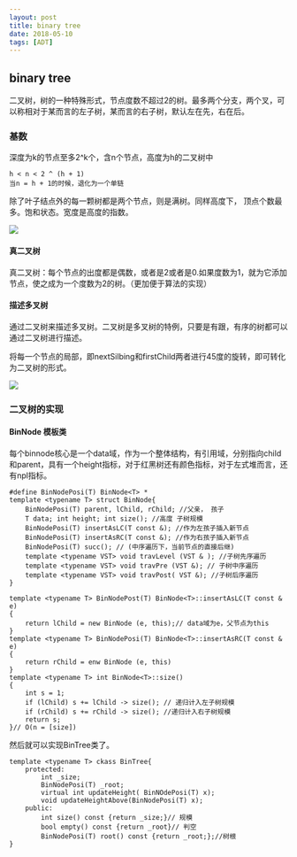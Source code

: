 ```yaml
---
layout: post
title: binary tree
date: 2018-05-10
tags: [ADT]
---
```


## binary tree

二叉树，树的一种特殊形式，节点度数不超过2的树。最多两个分支，两个叉，可以称相对于某而言的左子树，某而言的右子树，默认左在先，右在后。

### 基数

深度为k的节点至多2^k个，含n个节点，高度为h的二叉树中

    h < n < 2 ^ (h + 1)
    当n = h + 1的时候，退化为一个单链

除了叶子结点外的每一颗树都是两个节点，则是满树。同样高度下， 顶点个数最多。饱和状态。宽度是高度的指数。

<img src="http://os310ujuc.bkt.clouddn.com/doubletree.png">

#### 真二叉树

真二叉树：每个节点的出度都是偶数，或者是2或者是0.如果度数为1，就为它添加节点，使之成为一个度数为2的树。（更加便于算法的实现）

#### 描述多叉树

通过二叉树来描述多叉树。二叉树是多叉树的特例，只要是有跟，有序的树都可以通过二叉树进行描述。

将每一个节点的局部，即nextSilbing和firstChild两者进行45度的旋转，即可转化为二叉树的形式。

<img src="http://os310ujuc.bkt.clouddn.com/bainarytree.png">

### 二叉树的实现

#### BinNode 模板类

每个binnode核心是一个data域，作为一个整体结构，有引用域，分别指向child和parent，具有一个height指标，对于红黑树还有颜色指标，对于左式堆而言，还有npl指标。

    #define BinNodePosi(T) BinNode<T> * 
    template <typename T> struct BinNode{
        BinNodePosi(T) parent, lChild, rChild; //父亲， 孩子
        T data; int height; int size(); //高度 子树规模
        BinNodePosi(T) insertAsLC(T const &); //作为左孩子插入新节点
        BinNodePosi(T) insertAsRC(T const &); //作为右孩子插入新节点
        BinNodePosi(T) succ(); // (中序遍历下，当前节点的直接后继)
        template <typename VST> void travLevel (VST & ); //子树先序遍历
        template <typename VST> void travPre (VST &); // 子树中序遍历
        template <typename VST> void travPost( VST &); //子树后序遍历
    }

    template <typename T> BinNodePost(T) BinNode<T>::insertAsLC(T const & e)
    {
        return lChild = new BinNode (e, this);// data域为e，父节点为this
    }
    template <typename T> BinNodePosi(T) BinNode<T>::insertAsRC(T const & e)
    {
        return rChild = enw BinNode (e, this)
    }
    template <typename T> int BinNode<T>::size() 
    {
        int s = 1; 
        if (lChild) s += lChild -> size(); // 递归计入左子树规模
        if (rChild) s += rChild -> size(); //递归计入右子树规模
        return s;
    }// O(n = [size])

然后就可以实现BinTree类了。

    template <typename T> ckass BinTree{
        protected:
            int _size;
            BinNodePosi(T) _root;
            virtual int updateHeight( BinNOdePosi(T) x);
            void updateHeightAbove(BinNodePosi(T) x);
        public:
            int size() const {return _size;}// 规模
            bool empty() const {return _root}// 判空
            BinNodePosi(T) root() const {return _root;};//树根
    }